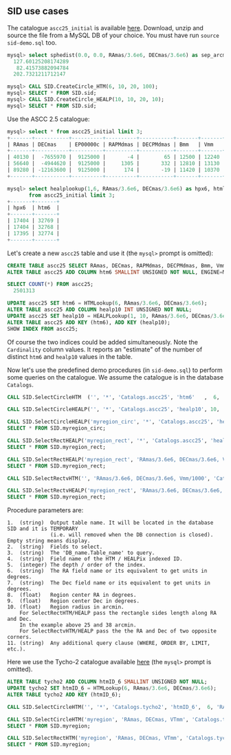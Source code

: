 ## SID use cases

The catalogue `ascc25_initial` is available [here](https://ross2.oas.inaf.it/test-data/ascc25_initial.sql.gz).
Download, unzip and source the file from a MySQL DB of your choice. You must have run `source sid-demo.sql` too.
```sql
mysql> select sphedist(0.0, 0.0, RAmas/3.6e6, DECmas/3.6e6) as sep_arcmin from ascc25_initial limit 3;
  127.60125208174289 
   82.41573882094784
  202.7321211712147

mysql> CALL SID.CreateCircle_HTM(6, 10, 20, 100);
mysql> SELECT * FROM SID.sid;
mysql> CALL SID.CreateCircle_HEALP(10, 10, 20, 10);
mysql> SELECT * FROM SID.sid;
```

Use the ASCC 2.5 catalogue:
```sql
mysql> select * from ascc25_initial limit 3;
+-------+-----------+----------+----------+-----------+-------+-------+---------+------------+---------------+
| RAmas | DECmas    | EP00000c | RAPMdmas | DECPMdmas | Bmm   | Vmm   | FLAGvar | MASTERhpx6 | runningnumber |
+-------+-----------+----------+----------+-----------+-------+-------+---------+------------+---------------+
| 40130 |  -7655970 |  9125000 |       -4 |        65 | 12500 | 12240 |       0 |      17404 |             1 |
| 56640 |  -4944620 |  9125000 |     1305 |       332 | 12810 | 13130 |       0 |      17404 |             2 |
| 89280 | -12163600 |  9125000 |      174 |       -19 | 11420 | 10370 |       0 |      17395 |             1 |
+-------+-----------+----------+----------+-----------+-------+-------+---------+------------+---------------+

mysql> select healplookup(1,6, RAmas/3.6e6, DECmas/3.6e6) as hpx6, htmlookup(6, RAmas/3.6e6, DECmas/3.6e6) as htm6
       from ascc25_initial limit 3;
+-------+-------+
| hpx6  | htm6  |
+-------+-------+
| 17404 | 32769 |
| 17404 | 32768 |
| 17395 | 32774 |
+-------+-------+
```

Let's create a new `ascc25` table and use it (the `mysql>` prompt is omitted):
```sql
CREATE TABLE ascc25 SELECT RAmas, DECmas, RAPMdmas, DECPMdmas, Bmm, Vmm, FLAGvar FROM ascc25_initial;
ALTER TABLE ascc25 ADD COLUMN htm6 SMALLINT UNSIGNED NOT NULL, ENGINE=MyISAM;

SELECT COUNT(*) FROM ascc25;
  2501313

UPDATE ascc25 SET htm6 = HTMLookup(6, RAmas/3.6e6, DECmas/3.6e6);
ALTER TABLE ascc25 ADD COLUMN healp10 INT UNSIGNED NOT NULL;
UPDATE ascc25 SET healp10 = HEALPLookup(1, 10, RAmas/3.6e6, DECmas/3.6e6);
ALTER TABLE ascc25 ADD KEY (htm6), ADD KEY (healp10);
SHOW INDEX FROM ascc25;
```

Of course the two indices could be added simultaneously.
Note the `Cardinality` column values. It reports an "estimate" of the number of distinct `htm6` and `healp10` values in the table.

Now let's use the predefined demo procedures (in `sid-demo.sql`) to perform some queries on the catalogue. We assume the catalogue is in the database `Catalogs`.

```sql
CALL SID.SelectCircleHTM  ('', '*', 'Catalogs.ascc25', 'htm6'   ,  6, 'RAmas/3.6e6', 'DECmas/3.6e6', 188, -3, 10, 'LIMIT 10');

CALL SID.SelectCircleHEALP('', '*', 'Catalogs.ascc25', 'healp10', 10, 'RAmas/3.6e6', 'DECmas/3.6e6', 188, -3, 10, 'LIMIT 10');

CALL SID.SelectCircleHEALP('myregion_circ', '*', 'Catalogs.ascc25', 'healp10', 10, 'RAmas/3.6e6', 'DECmas/3.6e6', 188, -3, 10, '');
SELECT * FROM SID.myregion_circ;

CALL SID.SelectRectHEALP('myregion_rect', '*', 'Catalogs.ascc25', 'healp10', 10, 'RAmas/3.6e6', 'DECmas/3.6e6', 188, -3, 25, 38, '');
SELECT * FROM SID.myregion_rect;

CALL SID.SelectRectHEALP('myregion_rect', 'RAmas/3.6e6, DECmas/3.6e6, Vmm/1000', 'Catalogs.ascc25', 'healp10', 10, 'RAmas/3.6e6', 'DECmas/3.6e6', 188, -3, 25, 38, 'WHERE Vmm<12000');
SELECT * FROM SID.myregion_rect;

CALL SID.SelectRectvHTM('', 'RAmas/3.6e6, DECmas/3.6e6, Vmm/1000', 'Catalogs.ascc25', 'htm6', 6, 'RAmas/3.6e6', 'DECmas/3.6e6', 188, -3, 189, -2, 'WHERE Vmm<12000');

CALL SID.SelectRectvHEALP('myregion_rect', 'RAmas/3.6e6, DECmas/3.6e6, Vmm/1000', 'Catalogs.ascc25', 'healp10', 10, 'RAmas/3.6e6', 'DECmas/3.6e6', 188, -3, 189, -2, 'WHERE Vmm<12000');
SELECT * FROM SID.myregion_rect;
```

Procedure parameters are:
```
1.  (string)  Output table name. It will be located in the database SID and it is TEMPORARY
              (i.e. will removed when the DB connection is closed). Empty string means display.
2.  (string)  Fields to select.
3.  (string)  The 'DB_name.Table_name' to query.
4.  (string)  Field name of the HTM / HEALPix indexed ID.
5.  (integer) The depth / order of the index.
6.  (string)  The RA field name or its equivalent to get units in degrees.
7.  (string)  The Dec field name or its equivalent to get units in degrees.
8.  (float)   Region center RA in degrees.
9.  (float)   Region center Dec in degrees.
10. (float)   Region radius in arcmin.
    For SelectRectHTM/HEALP pass the rectangle sides length along RA and Dec.
    In the example above 25 and 38 arcmin.
    For SelectRectvHTM/HEALP pass the the RA and Dec of two opposite corners.
11. (string)  Any additional query clause (WHERE, ORDER BY, LIMIT, etc.).
```


Here we use the Tycho-2 catalogue available [here](https://ross2.iasfbo.inaf.it/test-data/tycho2.sql.gz) (the `mysql>` prompt is omitted).
```sql
ALTER TABLE tycho2 ADD COLUMN htmID_6 SMALLINT UNSIGNED NOT NULL;
UPDATE tycho2 SET htmID_6 = HTMLookup(6, RAmas/3.6e6, DECmas/3.6e6);
ALTER TABLE tycho2 ADD KEY (htmID_6);

CALL SID.SelectCircleHTM('', '*', 'Catalogs.tycho2', 'htmID_6',  6, 'RAmas/3.6e6', 'DECmas/3.6e6', 188, -3, 10, 'LIMIT 10');

CALL SID.SelectCircleHTM('myregion', 'RAmas, DECmas, VTmm', 'Catalogs.tycho2', 'htmID_6',  6, 'RAmas/3.6e6', 'DECmas/3.6e6', 188, -3, 30, '');
SELECT * FROM SID.myregion;

CALL SID.SelectRectHTM('myregion', 'RAmas, DECmas, VTmm', 'Catalogs.tycho2', 'htmID_6',  6, 'RAmas/3.6e6', 'DECmas/3.6e6', 188, -3, 30, 20, '');
SELECT * FROM SID.myregion;
```
